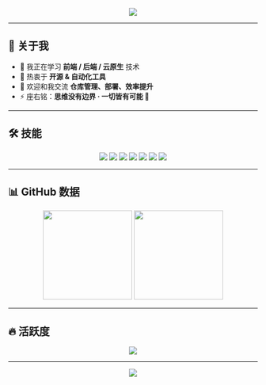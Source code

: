 <!-- 头部波浪欢迎图 -->
<p align="center">
  <img src="https://capsule-render.vercel.app/api?type=waving&color=gradient&height=200&section=header&text=Welcome%20to%20my%20GitHub%20profile!&fontSize=40&fontColor=00FF00" />
</p>

---

## 👋 关于我
- 🔭 我正在学习 **前端 / 后端 / 云原生** 技术  
- 🌱 热衷于 **开源 & 自动化工具**  
- 💬 欢迎和我交流 **仓库管理、部署、效率提升**  
- ⚡ 座右铭：**思维没有边界 · 一切皆有可能 🚀**

---

## 🛠 技能
<p align="center">
  <img src="https://img.shields.io/badge/Python-3776AB?style=for-the-badge&logo=python&logoColor=white"/>
  <img src="https://img.shields.io/badge/Java-007396?style=for-the-badge&logo=java&logoColor=white"/>
  <img src="https://img.shields.io/badge/HTML5-E34F26?style=for-the-badge&logo=html5&logoColor=white"/>
  <img src="https://img.shields.io/badge/CSS3-1572B6?style=for-the-badge&logo=css3&logoColor=white"/>
  <img src="https://img.shields.io/badge/JavaScript-F7DF1E?style=for-the-badge&logo=javascript&logoColor=black"/>
  <img src="https://img.shields.io/badge/TypeScript-3178C6?style=for-the-badge&logo=typescript&logoColor=white"/>
  <img src="https://img.shields.io/badge/Docker-2496ED?style=for-the-badge&logo=docker&logoColor=white"/>
</p>

---

## 📊 GitHub 数据
<p align="center">
  <img src="https://github-readme-stats.vercel.app/api?username=你的GitHub用户名&show_icons=true&theme=radical" height="180"/>
  <img src="https://github-readme-stats.vercel.app/api/top-langs/?username=你的GitHub用户名&layout=compact&theme=radical" height="180"/>
</p>

---

## 🔥 活跃度
<p align="center">
  <img src="https://github-readme-streak-stats.herokuapp.com/?user=你的GitHub用户名&theme=radical" />
</p>

---

<!-- 底部波浪 -->
<p align="center">
  <img src="https://capsule-render.vercel.app/api?type=waving&color=gradient&height=120&section=footer"/>
</p>
